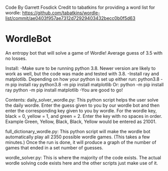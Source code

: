 Code By Garrett Fosdick 
Credit to tabatkins for providing a word list for wordle: https://github.com/tabatkins/wordle-list/commit/ae0403f957ae7312d72929403432becc0b0f5d63

# WordleBot
An entropy bot that will solve a game of Wordle!  Average guess of 3.5 with no losses.

Install: 
-Make sure to be running python 3.8. Newer version are likely to work as well, but the code was made and tested with 3.8. 
-Install ray and matplotlib. Depending on how your python is set up either run: 
  python3.8 -m pip install ray 
  python3.8 -m pip install matplotlib 
Or: 
  python -m pip install ray 
  python -m pip install matplotlib -You are good to go!

Contents: daily_solver_wordle.py: This python script helps the user solve the daily wordle. Enter the guess given to you by our wordle bot and then enter the corresponding key given to you by wordle. For the wordle key, black = 0, yellow = 1, and green = 2. Enter the key with no spaces in order. Example Green, Yellow, Black, Black, Yellow would be entered as 21001.

full_dictionary_wordle.py: This python script will make the wordle bot automatically play all 2350 possible wordle games. (This takes a few minutes.) Once the run is done, it will produce a graph of the number of games that ended in a set number of guesses.

wordle_solver.py: This is where the majority of the code exists. The actual wordle solving code exists here and the other scripts just make use of it.
